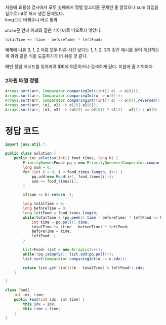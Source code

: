 처음에 효율성 검사에서 모두 실패해서 정렬 알고리즘 문제인 줄 알았으나 sum 타입을 실수로 int로 해서 생긴 문제였다. <br>
long으로 바꿔주니 바로 통과

`while`문 안에 아래와 같은 식이 바로 떠오르지 않았다.
```java
totalTime += (time - beforeTime) * leftFood;
```

예제에 나온 3, 1, 2 처럼 모두 다른 시간 보다는 1, 1, 2, 3과 같은 예시를 들어 계산하는 게 위와 같은 식을 도출하기가 더 쉬운 것 같다.

매번 정렬 메서드를 잊어버려 IDE에 의존하거나 검색하게 된다. 이참에 좀 기억하자

### 2차원 배열 정렬
```java
Arrays.sort(arr, Comparator.comparingInt((int[] o) -> o[0]));            
Arrays.sort(arr, Comparator.comparingInt(o -> o[0]));
Arrays.sort(arr, Comparator.comparingInt((int[] o) -> o[0]).reversed()); 
Arrays.sort(arr, (o1, o2) -> o1[0]-o2[0]);
Arrays.sort(arr, (o1, o2) -> (o1[0] == o2[0]) ? o1[1] - o2[1] : o1[0] - o2[0]);
```


# 정답 코드

```java
import java.util.*;

public class Solution {
    public int solution(int[] food_times, long k) {
        PriorityQueue<Food> pq = new PriorityQueue<>(Comparator.comparingInt(o -> o.time));
        long sum = 0;
        for (int i = 0; i < food_times.length; i++) {
            pq.add(new Food(i+1, food_times[i]));
            sum += food_times[i];
        }

        if(sum <= k) return -1;

        long totalTime = 0;
        long beforeTime = 0;
        long leftFood = food_times.length;
        while(totalTime + (pq.peek().time - beforeTime) * leftFood <= k){
            int time = pq.poll().time;
            totalTime += (time - beforeTime) * leftFood;
            beforeTime = time;
            leftFood--;
        }

        List<Food> list = new ArrayList<>();
        while(!pq.isEmpty()) list.add(pq.poll());
        list.sort(Comparator.comparingInt(o -> o.idx));

        return list.get((int)((k - totalTime) % leftFood)).idx;
    }

}

class Food{
    int idx, time;
    public Food(int idx, int time) {
        this.idx = idx;
        this.time = time;
    }
}
```
